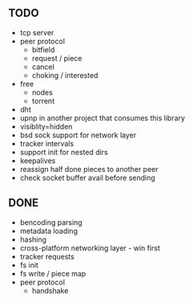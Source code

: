 ## TODO

* tcp server
* peer protocol
  * bitfield
  * request / piece
  * cancel
  * choking / interested
* free
  * nodes
  * torrent
* dht
* upnp in another project that consumes this library
* visiblity=hidden
* bsd sock support for network layer
* tracker intervals
* support init for nested dirs
* keepalives
* reassign half done pieces to another peer
* check socket buffer avail before sending

## DONE

* bencoding parsing
* metadata loading
* hashing
* cross-platform networking layer - win first
* tracker requests
* fs init
* fs write / piece map
* peer protocol
  * handshake